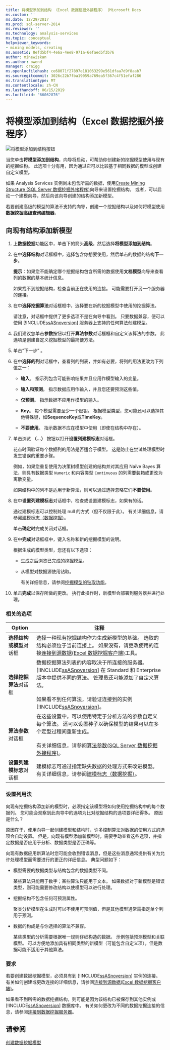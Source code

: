 ```yaml
---
title: 将模型添加到结构 （Excel 数据挖掘外接程序） |Microsoft Docs
ms.custom: ''
ms.date: 12/29/2017
ms.prod: sql-server-2014
ms.reviewer: ''
ms.technology: analysis-services
ms.topic: conceptual
helpviewer_keywords:
- mining models, creating
ms.assetid: 8efd5bf4-4e6a-4ee8-971a-6efaed5f3b76
author: minewiskan
ms.author: owend
manager: craigg
ms.openlocfilehash: ce68071f27897e181063299e561dfaa7d9f8aab7
ms.sourcegitcommit: 3026c22b7fba19059a769ea5f367c4f51efaf286
ms.translationtype: MT
ms.contentlocale: zh-CN
ms.lasthandoff: 06/15/2019
ms.locfileid: "66062876"
---
```

# <a name="add-model-to-structure-data-mining-add-ins-for-excel"></a>将模型添加到结构（Excel 数据挖掘外接程序）
  ![将模型添加到结构按钮](media/dmc-addmodel.gif "将模型添加到结构按钮")  
  
 当您单击**将模型添加到结构**，向导将启动，可帮助你创建新的挖掘模型使用与现有的挖掘结构。 此选项十分有用，因为通过它可以比较基于相同数据的模型或创建自定义模型。  
  
 如果 Analysis Services 实例尚未包含所需的数据，使用[Create Mining Structure &#40;SQL Server 数据挖掘外接程序&#41;](create-mining-structure-sql-server-data-mining-add-ins.md)向导来设置挖掘结构。 或者，可以启动一个建模向导，然后向该向导创建的结构添加新模型。  
  
 若要创建高级的模型的算法不支持的向导，创建一个挖掘结构以及如何将模型使用**数据挖掘高级查询编辑器**。  
  
## <a name="add-a-new-model-to-an-existing-structure"></a>向现有结构添加新模型  
  
1.  上**数据挖掘**功能区中，单击下的箭头**高级**，然后选择**将模型添加到结构**。  
  
2.  在中**选择结构**对话框框中，选择包含你想要使用，然后单击的数据的结构**下一步**。  
  
     **提示**：如果您不能确定哪个挖掘结构包含所需的数据使用**文档模型**向导来查看列的数据的基本统计信息。  
  
     如果找不到挖掘结构，检查当前正在使用的连接。 可能需要打开另一个服务器的连接。  
  
3.  在中**选择挖掘算法**对话框框中，选择要在新的挖掘模型中使用的挖掘算法。  
  
     请注意，对话框中提供了更多选项不是在向导中看到。 只要数据兼容，便可以使用 [!INCLUDE[ssASnoversion](../includes/ssasnoversion-md.md)] 服务器上支持的任何算法创建模型。  
  
4.  我们建议您单击**参数**按钮以打开**算法参数**对话框框和自定义该算法的参数。 此选项是创建自定义挖掘模型的最简便方法。  
  
5.  单击“下一步”  。  
  
6.  在中**选择的列**对话框中，查看列的列表，并如有必要，将列的用法更改为下列值之一：  
  
    -   **输入**。 指示列包含可能影响结果并且应用作模型输入的变量。  
  
    -   **输入和预测**。 指示数据应用作输入，并且您还要预测这些值。  
  
    -   **仅预测**。 指示数据不应用作模型的输入。  
  
    -   **Key**。 每个模型需要至少一个密钥。 根据模型类型，您可能还可以选择其他特殊键，如**SequenceKey**或**TimeKey**。  
  
    -   **不要使用**。 指示数据不应在模型中使用（即使在结构中存在）。  
  
7.  单击浏览 **（...）** 按钮以打开**设置列建模标志**对话框。  
  
     花点时间验证每个数据列的用法是否适合于模型。 这是防止在尝试处理模型时发生错误的重要步骤。  
  
     例如，如果您重复使用为决策树模型创建的结构并对其应用 Naïve Bayes 算法，则具有数据类型 `Numeric` 和内容类型 `Continuous` 的列需要装箱或更改为离散变量。  
  
     如果结构中的列不是适用于新算法，则可以通过选择忽略它们**不要使用**。  
  
8.  在中**设置列建模标志**对话框中，检查或设置建模标志，如果有的话。  
  
     通过建模标志可以控制处理 null 的方式（但不仅限于此）。 有关详细信息，请参阅[建模标志（数据挖掘）](data-mining/modeling-flags-data-mining.md)。  
  
     单击**确定**时完成关闭对话框。  
  
9. 在中**完成**对话框框中，键入名称和新的挖掘模型的说明。  
  
     根据生成的模型类型，您还有以下选项：  
  
    -   生成之后浏览已完成的挖掘模型。  
  
    -   从模型对数据源使用钻取。  
  
         有关详细信息，请参阅[挖掘模型的钻取功能](data-mining/drillthrough-on-mining-models.md)。  
  
10. 单击**完成**以保存所做的更改。 执行此操作时，新模型会部署到服务器并进行处理。  
  
### <a name="related-options"></a>相关的选项  
  
|Option|注释|  
|------------|--------------|  
|**选择结构或模型**对话框|选择一种现有挖掘结构作为生成新模型的基础。  选取的结构必须位于当前连接上。 如果没有，请更改使用的连接[连接到源数据&#40;Excel 数据挖掘客户端&#41;](connect-to-source-data-data-mining-client-for-excel.md)工具。|  
|**选择挖掘算法**对话框|数据挖掘算法列表的内容取决于所连接的服务器。 [!INCLUDE[ssASnoversion](../includes/ssasnoversion-md.md)] 在 Standard 和 Enterprise 版本中提供不同的算法。 管理员还可能添加了自定义算法。<br /><br /> 如果看不到任何算法，请验证连接到的实例[!INCLUDE[ssASnoversion](../includes/ssasnoversion-md.md)]。|  
|**算法参数**对话框|在这些设置中，可以使用特定于分析方法的参数自定义每个算法。 还可以设置种子以确保模型的结果可以在多个定型过程间重新生成。<br /><br /> 有关详细信息，请参阅[算法参数&#40;SQL Server 数据挖掘外接程序&#41;](algorithm-parameters-sql-server-data-mining-add-ins.md)。|  
|**设置列建模标志**对话框|建模标志可通过指定缺失数据的处理方式来改进模型。 有关详细信息，请参阅[建模标志（数据挖掘）](data-mining/modeling-flags-data-mining.md)。|  
  
###  <a name="Bkmk_mdlcolumn"></a> 设置列用法  
 向现有挖掘结构添加新的模型时，必须指定该模型将如何使用挖掘结构中的每个数据列。 您可能会观察到此向导中的选项为比对挖掘结构的选项要详细得多。 原因是什么？  
  
 原因在于，使用向导一起创建模型和结构时，许多控制算法对数据的使用方式的选项会自动设置。 但是，向现有模型添加新模型时，需要手动查看这些选项，并指定数据是否应用于分析、数据类型是否正确等。  
  
 向现有数据应用新算法时您可能会收到错误消息，但是这些消息通常提供有关为允许处理模型而需要进行的更正的详细信息。 典型问题如下：  
  
-   模型需要的数据类型与结构包含的数据类型不同。  
  
     某些算法只能用于数字；某些算法只能用于文本。 如果数据对于新模型是错误类型，则可能需要修改结构以使模型可以进行处理。  
  
-   挖掘结构不包含任何可预测属性。  
  
     聚类分析模型在生成时可以不使用可预测值，但是其他模型通常需指定单个列用于预测。  
  
-   数据的构成是与你选择的算法不兼容。  
  
     某些类型的分析需要根据唯一规则仔细构造的数据。 示例包括预测模型和关联模型。 可以方便地添加具有相同类型的新模型（可能包含自定义项），但是数据可能不适用于其他算法。  
  
### <a name="requirements"></a>要求  
 若要创建数据挖掘模型，必须具有到 [!INCLUDE[ssASnoversion](../includes/ssasnoversion-md.md)] 实例的连接。 有关如何创建或更改连接的详细信息，请参阅[连接到源数据&#40;Excel 数据挖掘客户端&#41;](connect-to-source-data-data-mining-client-for-excel.md)。  
  
 如果看不到所需的数据挖掘结构，则可能是因为该结构已被保存到其他实例或 [!INCLUDE[ssASnoversion](../includes/ssasnoversion-md.md)] 数据库中。 有关如何更改为不同的数据挖掘连接的信息，请参阅[连接到数据挖掘服务器](connect-to-a-data-mining-server.md)。  
  
## <a name="see-also"></a>请参阅  
 [创建数据挖掘模型](creating-a-data-mining-model.md)   
